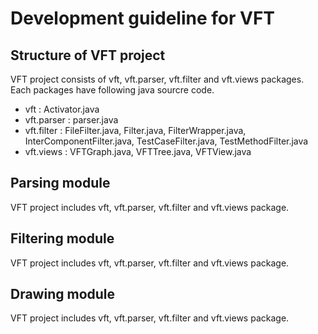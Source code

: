 Development guideline for VFT
=============================

Structure of VFT project  
--------------------------
VFT project consists of vft, vft.parser, vft.filter and vft.views packages.
Each packages have following java sourcre code.
* vft : Activator.java
* vft.parser : parser.java
* vft.filter : FileFilter.java, Filter.java, FilterWrapper.java, InterComponentFilter.java, TestCaseFilter.java, TestMethodFilter.java
* vft.views : VFTGraph.java, VFTTree.java, VFTView.java


Parsing module
--------------------------
VFT project includes vft, vft.parser, vft.filter and vft.views package.


Filtering module
--------------------------
VFT project includes vft, vft.parser, vft.filter and vft.views package.

Drawing module
--------------------------
VFT project includes vft, vft.parser, vft.filter and vft.views package.
